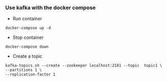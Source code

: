 ### Use kafka with the docker compose
- Run container
```
docker-compose up -d
```
- Stop container
```
docker-compose down
```
- Create a topic
```
kafka-topics.sh --create --zookeeper localhost:2181 --topic  topic1 \
--partitions 1 \
--replication-factor 1
```
